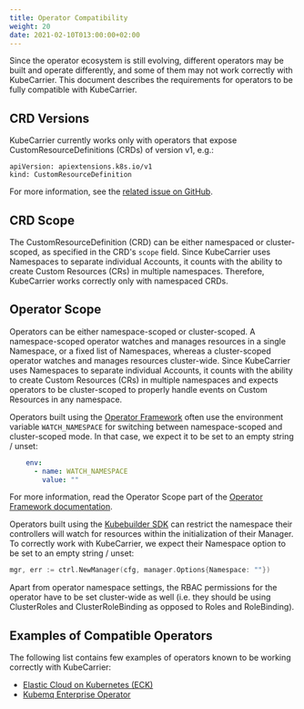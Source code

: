 ```yaml
---
title: Operator Compatibility
weight: 20
date: 2021-02-10T013:00:00+02:00
---
```


Since the operator ecosystem is still evolving, different operators may be built and operate differently, and some
of them may not work correctly with KubeCarrier. This document describes the requirements for operators to be
fully compatible with KubeCarrier.

## CRD Versions

KubeCarrier currently works only with operators that expose CustomResourceDefinitions (CRDs) of version v1, e.g.:

```
apiVersion: apiextensions.k8s.io/v1
kind: CustomResourceDefinition
```

For more information, see the [related issue on GitHub](https://github.com/kubermatic/kubecarrier/issues/546).

## CRD Scope

The CustomResourceDefinition (CRD) can be either namespaced or cluster-scoped, as specified in the CRD's `scope` field.
Since KubeCarrier uses Namespaces to separate individual Accounts, it counts with the ability to create Custom Resources
(CRs) in multiple namespaces. Therefore, KubeCarrier works correctly only with namespaced CRDs.

## Operator Scope
Operators can be either namespace-scoped or cluster-scoped. A namespace-scoped operator watches and manages resources
in a single Namespace, or a fixed list of Namespaces, whereas a cluster-scoped operator watches and manages resources
cluster-wide. Since KubeCarrier uses Namespaces to separate individual Accounts, it counts with the ability to create
Custom Resources (CRs) in multiple namespaces and expects operators to be cluster-scoped to properly handle events on
Custom Resources in any namespace.

Operators built using the [Operator Framework](https://operatorframework.io/) often use the environment variable
`WATCH_NAMESPACE` for switching between namespace-scoped and cluster-scoped mode. In that case, we expect it to be set
to an empty string / unset:

```yaml
    env:
      - name: WATCH_NAMESPACE
        value: ""
```

For more information, read the Operator Scope part of the [Operator Framework documentation](https://sdk.operatorframework.io/docs/building-operators/golang/operator-scope/).

Operators built using the [Kubebuilder SDK](https://book.kubebuilder.io/) can restrict the namespace their controllers
will watch for resources within the initialization of their Manager. To correctly work with KubeCarrier, we expect
their Namespace option to be set to an empty string / unset:

```go
mgr, err := ctrl.NewManager(cfg, manager.Options{Namespace: ""})
```

Apart from operator namespace settings, the RBAC permissions for the operator have to be set cluster-wide as well
(i.e. they should be using ClusterRoles and ClusterRoleBinding as opposed to Roles and RoleBinding).

## Examples of Compatible Operators
The following list contains few examples of operators known to be working correctly with KubeCarrier:

 - [Elastic Cloud on Kubernetes (ECK)](https://www.elastic.co/guide/en/cloud-on-k8s/current/index.html)
 - [Kubemq Enterprise Operator](https://operatorhub.io/operator/kubemq-operator)
